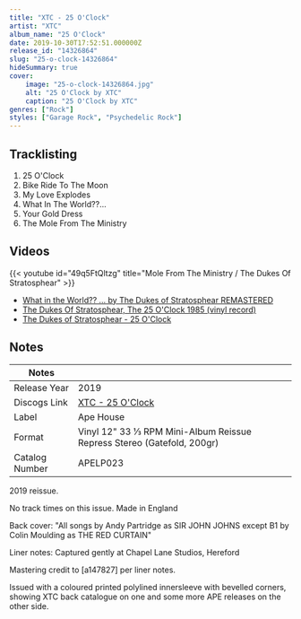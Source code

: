 ```yaml
---
title: "XTC - 25 O'Clock"
artist: "XTC"
album_name: "25 O'Clock"
date: 2019-10-30T17:52:51.000000Z
release_id: "14326864"
slug: "25-o-clock-14326864"
hideSummary: true
cover:
    image: "25-o-clock-14326864.jpg"
    alt: "25 O'Clock by XTC"
    caption: "25 O'Clock by XTC"
genres: ["Rock"]
styles: ["Garage Rock", "Psychedelic Rock"]
---
```


## Tracklisting
1. 25 O'Clock
2. Bike Ride To The Moon
3. My Love Explodes
4. What In The World??...
5. Your Gold Dress
6. The Mole From The Ministry




## Videos
{{< youtube id="49q5FtQltzg" title="Mole From The Ministry / The Dukes Of Stratosphear" >}}
- [What in the World?? ... by The Dukes of Stratosphear REMASTERED](https://www.youtube.com/watch?v=fzaEsLgF3NQ)
- [The Dukes Of Stratosphear, The 25 O'Clock 1985 (vinyl record)](https://www.youtube.com/watch?v=P1zLrEH0evI)
- [The Dukes of Stratosphear - 25 O'Clock](https://www.youtube.com/watch?v=xGF7o_I4mAw)

## Notes
| Notes          |             |
| ---------------| ----------- |
| Release Year   | 2019 |
| Discogs Link   | [XTC - 25 O'Clock](https://www.discogs.com/release/14326864-XTC-As-The-Dukes-Of-Stratosphear-25-OClock) |
| Label          | Ape House |
| Format         | Vinyl 12" 33 ⅓ RPM Mini-Album Reissue Repress Stereo (Gatefold, 200gr) |
| Catalog Number | APELP023 |

2019 reissue.

No track times on this issue.
Made in England

Back cover:
"All songs by Andy Partridge as SIR JOHN JOHNS except B1 by Colin Moulding as THE RED CURTAIN"

Liner notes:
Captured gently at Chapel Lane Studios, Hereford

Mastering credit to [a147827] per liner notes.

Issued with a coloured printed polylined innersleeve with bevelled corners, showing XTC back catalogue on one and some more APE releases on the other side.
